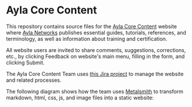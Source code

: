 # Ayla Core Content

This repository contains source files for the [Ayla Core Content](https://hagenhaus.com/) website where [Ayla Networks](https://www.aylanetworks.com/) publishes essential guides, tutorials, references, and terminology, as well as information about training and certification.

All website users are invited to share comments, suggestions, corrections, etc., by clicking Feedback on website's main menu, filling in the form, and clicking Submit.

The Ayla Core Content Team uses [this Jira project](https://aylanetworks.atlassian.net/browse/ACC) to manage the website and related processes.

The following diagram shows how the team uses [Metalsmith](http://www.metalsmith.io/) to transform markdown, html, css, js, and image files into a static website:
